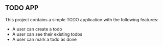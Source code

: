 ## TODO APP

This project contains a simple TODO application with the following features:

- A user can create a todo
- A user can see their existing todos
- A user can mark a todo as done